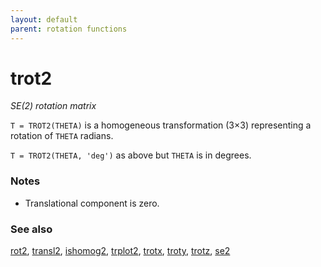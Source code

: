 ```yaml
---
layout: default
parent: rotation functions
---
```

# trot2
_SE(2) rotation matrix_


```T = TROT2(THETA)``` is a homogeneous transformation (3&times;3) representing a rotation
of `THETA` radians.


```T = TROT2(THETA, 'deg')``` as above but `THETA` is in degrees.
### Notes
* Translational component is zero.

### See also

[rot2](rot2.md), [transl2](transl2.md), [ishomog2](ishomog2.md), [trplot2](trplot2.md), [trotx](trotx.md), [troty](troty.md), [trotz](trotz.md), [se2](se2.md)
